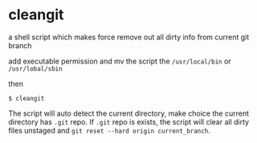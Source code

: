 # cleangit
a shell script which makes force remove out all dirty info from current git branch

add executable permission and mv the script the `/usr/local/bin` or `/usr/lobal/sbin`

then

```shell
$ cleangit
```

The script will auto detect the current directory, make choice the current directory has `.git` repo. If `.git` repo is exists, the script will clear all dirty files unstaged and `git reset --hard origin current_branch`.

